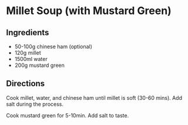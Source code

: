 # Millet Soup (with Mustard Green)


## Ingredients
- 50-100g chinese ham (optional)
- 120g millet
- 1500ml water
- 200g mustard green



## Directions
Cook millet, water, and chinese ham until millet is soft (30-60 mins). Add salt during the process.

Cook mustard green for 5-10min. Add salt to taste.


